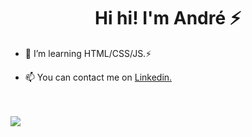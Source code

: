 <h1 align="center"> Hi hi! I'm <strong>André</strong> ⚡</h1>

- 🌱 I’m learning HTML/CSS/JS.⚡

- 📫 You can contact me on [Linkedin.](https://www.linkedin.com/in/dre1597/)
<br>
<br>
<a href="https://github.com/anuraghazra/github-readme-stats">
  <img
    align="center"
    src="https://github-readme-stats.vercel.app/api/top-langs/?username=dre1597&layout=compact&exclude_repo=Alura-imersao-3,Vanilla-JS-projects-FCC"
  />
</a>
